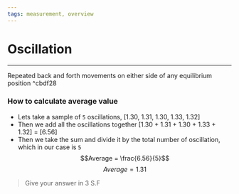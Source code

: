 ```yaml
---
tags: measurement, overview
---
```

# Oscillation
---
Repeated back and forth movements on either side of any equilibrium position ^cbdf28

### How to calculate average value
- Lets take a sample of `5` oscillations, [1.30, 1.31, 1.30, 1.33, 1.32]
- Then we add all the oscillations together [1.30 + 1.31 + 1.30 + 1.33 + 1.32] = [6.56]
- Then we take the sum and divide it by the total number of oscillation, which in our case is `5`
$$Average = \frac{6.56}{5}$$
$$Average = 1.31$$

> Give your answer in 3 S.F



